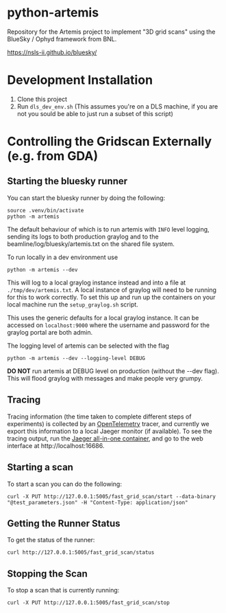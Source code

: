# python-artemis

Repository for the Artemis project to implement "3D grid scans" using the BlueSky / Ophyd framework from BNL. 

https://nsls-ii.github.io/bluesky/


Development Installation
=================

1. Clone this project 
1. Run `dls_dev_env.sh` (This assumes you're on a DLS machine, if you are not you sould be able to just run a subset of this script)

Controlling the Gridscan Externally (e.g. from GDA)
=====================

Starting the bluesky runner
-------------------------
You can start the bluesky runner by doing the following:
```
source .venv/bin/activate
python -m artemis
```
The default behaviour of which is to run artemis with `INFO` level logging, sending its logs to both production graylog and to the beamline/log/bluesky/artemis.txt on the shared file system. 

To run locally in a dev environment use
```
python -m artemis --dev
```
This will log to a local graylog instance instead and into a file at `./tmp/dev/artemis.txt`. A local instance of graylog will need to be running for this to work correctly. To set this up and run up the containers on your local machine run the `setup_graylog.sh` script.

This uses the generic defaults for a local graylog instance. It can be accessed on `localhost:9000` where the username and password for the graylog portal are both admin.

The logging level of artemis can be selected with the flag
```
python -m artemis --dev --logging-level DEBUG
```

**DO NOT** run artemis at DEBUG level on production (without the --dev flag). This will flood graylog with messages and make people very grumpy.

Tracing
--------------

Tracing information (the time taken to complete different steps of experiments) is collected by an [OpenTelemetry](https://opentelemetry.io/) tracer, and currently we export this information to a local Jaeger monitor (if available). To see the tracing output, run the [Jaeger all-in-one container](https://www.jaegertracing.io/docs/1.6/getting-started/), and go to the web interface at http://localhost:16686. 


Starting a scan
--------------

To start a scan you can do the following:
```
curl -X PUT http://127.0.0.1:5005/fast_grid_scan/start --data-binary "@test_parameters.json" -H "Content-Type: application/json"
```

Getting the Runner Status
------------------------

To get the status of the runner:
```
curl http://127.0.0.1:5005/fast_grid_scan/status
```

Stopping the Scan
-----------------

To stop a scan that is currently running:
```
curl -X PUT http://127.0.0.1:5005/fast_grid_scan/stop

```

